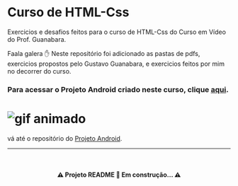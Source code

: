 # Curso de HTML-Css
Exercicios e desafios feitos para o curso de HTML-Css do Curso em Vídeo do Prof. Guanabara.

Faala galera ✋
Neste repositório foi adicionado as pastas de pdfs, exercicios propostos pelo Gustavo Guanabara, e exercicios feitos por mim no decorrer do curso.

### Para acessar o Projeto Android criado neste curso, clique <a href="https://arielxavier.github.io/projeto-android/">aqui</a>.


<h1><img src="Animação.gif" alt="gif animado"> </h1>

vá até o repositório do <a href="https://github.com/arielxavier/projeto-android.git">Projeto Android</a>.

---

<br>

<h4 align="center"> 
⚠️ Projeto README 🚀 Em construção... ⚠️
 </h4>

